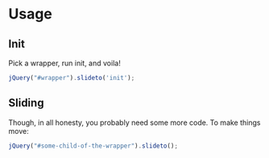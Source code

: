 Usage
=====

Init
----

Pick a wrapper, run init, and voila!

```javascript
jQuery("#wrapper").slideto('init');
```

Sliding
-------

Though, in all honesty, you probably need some more code. To make things move:

```javascript
jQuery("#some-child-of-the-wrapper").slideto();
```